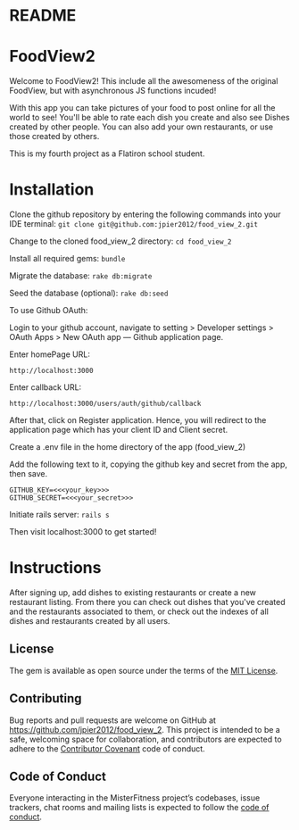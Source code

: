 # README

# FoodView2

Welcome to FoodView2! This include all the awesomeness of the original FoodView, but with asynchronous JS functions incuded!

With this app you can take pictures of your food to post online for all the world to see! You'll be able to rate each dish you create and also see Dishes created by other people. You can also add your own restaurants, or use those created by others.

This is my fourth project as a Flatiron school student.

# Installation

Clone the github repository by entering the following commands into your IDE terminal:
```git clone git@github.com:jpier2012/food_view_2.git```

Change to the cloned food_view_2 directory:
```cd food_view_2```

Install all required gems:
```bundle```

Migrate the database:
```rake db:migrate```

Seed the database (optional):
```rake db:seed```

To use Github OAuth:

Login to your github account, navigate to setting > Developer settings > OAuth Apps > New OAuth app — Github application page.

Enter homePage URL:

```http://localhost:3000```

Enter callback URL:

```http://localhost:3000/users/auth/github/callback```

After that, click on Register application. Hence, you will redirect to the application page which has your client ID and Client secret. 

Create a .env file in the home directory of the app (food_view_2)

Add the following text to it, copying the github key and secret from the app, then save.
```
GITHUB_KEY=<<<your_key>>>
GITHUB_SECRET=<<<your_secret>>>
```

Initiate rails server:
```rails s```

Then visit localhost:3000 to get started!

# Instructions

After signing up, add dishes to existing restaurants or create a new restaurant listing. From there you can check out dishes that you've created and the restaurants associated to them, or check out the indexes of all dishes and restaurants created by all users.

## License

The gem is available as open source under the terms of the [MIT License](https://opensource.org/licenses/MIT).


## Contributing

Bug reports and pull requests are welcome on GitHub at https://github.com/jpier2012/food_view_2. This project is intended to be a safe, welcoming space for collaboration, and contributors are expected to adhere to the [Contributor Covenant](http://contributor-covenant.org) code of conduct.

## Code of Conduct

Everyone interacting in the MisterFitness project’s codebases, issue trackers, chat rooms and mailing lists is expected to follow the [code of conduct](https://github.com/'jpier2012'/food_view_2/blob/master/CODE_OF_CONDUCT.md).